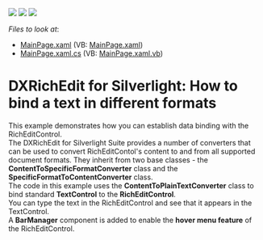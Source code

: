 <!-- default badges list -->
![](https://img.shields.io/endpoint?url=https://codecentral.devexpress.com/api/v1/VersionRange/128606058/11.2.5%2B)
[![](https://img.shields.io/badge/Open_in_DevExpress_Support_Center-FF7200?style=flat-square&logo=DevExpress&logoColor=white)](https://supportcenter.devexpress.com/ticket/details/E2796)
[![](https://img.shields.io/badge/📖_How_to_use_DevExpress_Examples-e9f6fc?style=flat-square)](https://docs.devexpress.com/GeneralInformation/403183)
<!-- default badges end -->
<!-- default file list -->
*Files to look at*:

* [MainPage.xaml](./CS/BindingConverterSL/MainPage.xaml) (VB: [MainPage.xaml](./VB/BindingConverterSL/MainPage.xaml))
* [MainPage.xaml.cs](./CS/BindingConverterSL/MainPage.xaml.cs) (VB: [MainPage.xaml.vb](./VB/BindingConverterSL/MainPage.xaml.vb))
<!-- default file list end -->
# DXRichEdit for Silverlight: How to bind a text in different formats


<p>This example demonstrates how you can establish data binding with the RichEditControl. <br />
The DXRichEdit for Silverlight Suite provides a number of converters that can be used to convert RichEditContol's content to and from all supported document formats. They inherit from two base classes - the <strong>ContentToSpecificFormatConverter</strong> class and the <strong>SpecificFormatToContentConverter</strong> class.<br />
The code in this example uses the <strong>ContentToPlainTextConverter</strong> class to bind standard <strong>TextControl</strong> to the <strong>RichEditControl</strong>.<br />
You can type the text in the RichEditControl and see that it appears in the TextControl.<br />
A <strong>BarManager</strong> component is added to enable the <strong>hover menu feature</strong> of the RichEditControl.<br />
</p>

<br/>


